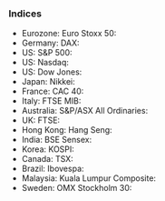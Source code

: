 ### Indices

* Eurozone: Euro Stoxx 50: <Value topic="finance/stock-exchange/index/STOXX50E" decimals="3" redGreen="true" topicLink="true" unit="Points"/>
* Germany: DAX: <Value topic="finance/stock-exchange/index/GDAXI" decimals="3" redGreen="true" topicLink="true" unit="Points"/>
* US: S&P 500: <Value topic="finance/stock-exchange/index/GSPC" decimals="3" redGreen="true" topicLink="true" unit="Points"/>
* US: Nasdaq: <Value topic="finance/stock-exchange/index/IXIC" decimals="3" redGreen="true" topicLink="true" unit="Points"/>
* US: Dow Jones: <Value topic="finance/stock-exchange/index/DJI" decimals="3" redGreen="true" topicLink="true" unit="Points"/>
* Japan: Nikkei: <Value topic="finance/stock-exchange/index/N225" decimals="3" redGreen="true" topicLink="true" unit="Points"/>
* France: CAC 40: <Value topic="finance/stock-exchange/index/FCHI" decimals="3" redGreen="true" topicLink="true" unit="Points"/>
* Italy: FTSE MIB: <Value topic="finance/stock-exchange/index/FTSEMIB.MI" decimals="3" redGreen="true" topicLink="true" unit="Points"/>
* Australia: S&P/ASX All Ordinaries: <Value topic="finance/stock-exchange/index/AORD" decimals="3" redGreen="true" topicLink="true" unit="Points"/>
* UK: FTSE: <Value topic="finance/stock-exchange/index/FTSE" decimals="3" redGreen="true" topicLink="true" unit="Points"/>
* Hong Kong: Hang Seng: <Value topic="finance/stock-exchange/index/HSI" decimals="3" redGreen="true" topicLink="true" unit="Points"/>
* India: BSE Sensex: <Value topic="finance/stock-exchange/index/BSESN" decimals="3" redGreen="true" topicLink="true" unit="Points"/>
* Korea: KOSPI: <Value topic="finance/stock-exchange/index/KS11" decimals="3" redGreen="true" topicLink="true" unit="Points"/>
* Canada: TSX: <Value topic="finance/stock-exchange/index/GSPTSE" decimals="3" redGreen="true" topicLink="true" unit="Points"/>
* Brazil: Ibovespa: <Value topic="finance/stock-exchange/index/BVSP" decimals="3" redGreen="true" topicLink="true" unit="Points"/>
* Malaysia: Kuala Lumpur Composite: <Value topic="finance/stock-exchange/index/KLSE" decimals="3" redGreen="true" topicLink="true" unit="Points"/>
* Sweden: OMX Stockholm 30: <Value topic="finance/stock-exchange/index/OMX" decimals="3" redGreen="true" topicLink="true" unit="Points"/>

